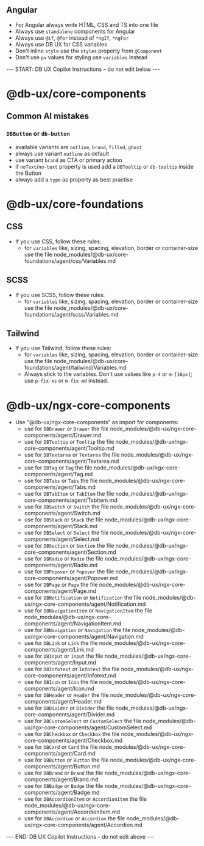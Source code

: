 ## Angular

- For Angular always write HTML, CSS and TS into one file
- Always use ``standalone`` components for Angular
- Always use ``@if``, `@for` instead of `*ngIf`, `*ngFor`
- Always use DB UX for CSS variables
- Don't inline ``style`` use the `styles` property from `@Component`
- Don't use ``px`` values for styling use `variables` instead

--- START: DB UX Copilot Instructions – do not edit below ---

# @db-ux/core-components
## Common AI mistakes

### `DBButton` or `db-button`

- available variants are `outline`, `brand`, `filled`, `ghost`
- always use variant `outline` as default
- use variant `brand` as CTA or primary action
- if `noText`/`no-text` property is used add a `DBTooltip` or `db-tooltip` inside the Button
- always add a `type` as property as best practise


# @db-ux/core-foundations
## CSS

- If you use CSS, follow these rules:
    - for `variables` like, sizing, spacing, elevation, border or container-size use the file node_modules/@db-ux/core-foundations/agent/css/Variables.md

## SCSS

- If you use SCSS, follow these rules:
    - for `variables` like, sizing, spacing, elevation, border or container-size use the file node_modules/@db-ux/core-foundations/agent/scss/Variables.md

## Tailwind

- If you use Tailwind, follow these rules:
    - for `variables` like, sizing, spacing, elevation, border or container-size use the file node_modules/@db-ux/core-foundations/agent/tailwind/Variables.md
    - Always stick to the variables. Don't use values like `p-4` or `m-[16px]`; use `p-fix-xs` or `m-fix-md` instead.


# @db-ux/ngx-core-components
- Use "@db-ux/ngx-core-components" as import for components:
  - use for `DBDrawer` or `Drawer` the file node_modules/@db-ux/ngx-core-components/agent/Drawer.md
  - use for `DBTooltip` or `Tooltip` the file node_modules/@db-ux/ngx-core-components/agent/Tooltip.md
  - use for `DBTextarea` or `Textarea` the file node_modules/@db-ux/ngx-core-components/agent/Textarea.md
  - use for `DBTag` or `Tag` the file node_modules/@db-ux/ngx-core-components/agent/Tag.md
  - use for `DBTabs` or `Tabs` the file node_modules/@db-ux/ngx-core-components/agent/Tabs.md
  - use for `DBTabItem` or `TabItem` the file node_modules/@db-ux/ngx-core-components/agent/TabItem.md
  - use for `DBSwitch` or `Switch` the file node_modules/@db-ux/ngx-core-components/agent/Switch.md
  - use for `DBStack` or `Stack` the file node_modules/@db-ux/ngx-core-components/agent/Stack.md
  - use for `DBSelect` or `Select` the file node_modules/@db-ux/ngx-core-components/agent/Select.md
  - use for `DBSection` or `Section` the file node_modules/@db-ux/ngx-core-components/agent/Section.md
  - use for `DBRadio` or `Radio` the file node_modules/@db-ux/ngx-core-components/agent/Radio.md
  - use for `DBPopover` or `Popover` the file node_modules/@db-ux/ngx-core-components/agent/Popover.md
  - use for `DBPage` or `Page` the file node_modules/@db-ux/ngx-core-components/agent/Page.md
  - use for `DBNotification` or `Notification` the file node_modules/@db-ux/ngx-core-components/agent/Notification.md
  - use for `DBNavigationItem` or `NavigationItem` the file node_modules/@db-ux/ngx-core-components/agent/NavigationItem.md
  - use for `DBNavigation` or `Navigation` the file node_modules/@db-ux/ngx-core-components/agent/Navigation.md
  - use for `DBLink` or `Link` the file node_modules/@db-ux/ngx-core-components/agent/Link.md
  - use for `DBInput` or `Input` the file node_modules/@db-ux/ngx-core-components/agent/Input.md
  - use for `DBInfotext` or `Infotext` the file node_modules/@db-ux/ngx-core-components/agent/Infotext.md
  - use for `DBIcon` or `Icon` the file node_modules/@db-ux/ngx-core-components/agent/Icon.md
  - use for `DBHeader` or `Header` the file node_modules/@db-ux/ngx-core-components/agent/Header.md
  - use for `DBDivider` or `Divider` the file node_modules/@db-ux/ngx-core-components/agent/Divider.md
  - use for `DBCustomSelect` or `CustomSelect` the file node_modules/@db-ux/ngx-core-components/agent/CustomSelect.md
  - use for `DBCheckbox` or `Checkbox` the file node_modules/@db-ux/ngx-core-components/agent/Checkbox.md
  - use for `DBCard` or `Card` the file node_modules/@db-ux/ngx-core-components/agent/Card.md
  - use for `DBButton` or `Button` the file node_modules/@db-ux/ngx-core-components/agent/Button.md
  - use for `DBBrand` or `Brand` the file node_modules/@db-ux/ngx-core-components/agent/Brand.md
  - use for `DBBadge` or `Badge` the file node_modules/@db-ux/ngx-core-components/agent/Badge.md
  - use for `DBAccordionItem` or `AccordionItem` the file node_modules/@db-ux/ngx-core-components/agent/AccordionItem.md
  - use for `DBAccordion` or `Accordion` the file node_modules/@db-ux/ngx-core-components/agent/Accordion.md

--- END: DB UX Copilot Instructions – do not edit above ---
